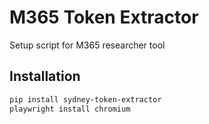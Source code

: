 # M365 Token Extractor

Setup script for M365 researcher tool

## Installation

```bash
pip install sydney-token-extractor
playwright install chromium